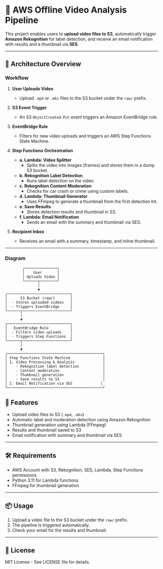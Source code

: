 # 🎥 AWS Offline Video Analysis Pipeline

This project enables users to **upload video files to S3**, automatically trigger **Amazon Rekognition** for label detection, and receive an email notification with results and a thumbnail via **SES**.

---

## 🧭 Architecture Overview

### Workflow

1. **User Uploads Video**
   - Upload `.mp4` or `.mkv` files to the S3 bucket under the `raw/` prefix.

2. **S3 Event Trigger**
   - An S3 `ObjectCreated:Put` event triggers an Amazon EventBridge rule.

3. **EventBridge Rule**
   - Filters for new video uploads and triggers an AWS Step Functions State Machine.

4. **Step Functions Orchestration**
   - **a. Lambda: Video Splitter**
     - Splits the video into images (frames) and stores them in a dump S3 bucket.
   - **b. Rekognition Label Detection**
     - Runs label detection on the video.
   - **c. Rekognition Content Moderation**
     - Checks for car crash or crime using custom labels.
   - **d. Lambda: Thumbnail Generator**
     - Uses FFmpeg to generate a thumbnail from the first detection hit.
   - **e. Save Results**
     - Stores detection results and thumbnail in S3.
   - **f. Lambda: Email Notification**
     - Sends an email with the summary and thumbnail via SES.

5. **Recipient Inbox**
   - Receives an email with a summary, timestamp, and inline thumbnail.

---

### Diagram

```text
        ┌───────────────┐
        │    User       │
        │ Uploads Video │
        └──────┬────────┘
               │
               ▼
┌─────────────────────────────┐
│      S3 Bucket (raw/)       │
│  - Stores uploaded videos   │
│  - Triggers EventBridge     │
└──────┬──────────────────────┘
       │
       ▼
┌─────────────────────────────┐
│   EventBridge Rule          │
│  - Filters video uploads    │
│  - Triggers Step Functions  │
└──────┬──────────────────────┘
       │
       ▼
┌────────────────────────────────────────────┐
│ Step Functions State Machine               │
│ 1. Video Processing & Analysis             │
│    - Rekognition label detection           │
│    - Content moderation                    │
│    - Thumbnail generation                  │
│    - Save results to S3                    │
│ 2. Email Notification via SES             │
└────────────────────────────────────────────┘
```

## 🚀 Features

- Upload video files to S3 (`.mp4`, `.mkv`)
- Automatic label and moderation detection using Amazon Rekognition
- Thumbnail generation using Lambda (FFmpeg)
- Results and thumbnail saved to S3
- Email notification with summary and thumbnail via SES

---

## 🛠️ Requirements

- AWS Account with S3, Rekognition, SES, Lambda, Step Functions permissions
- Python 3.11 for Lambda functions
- FFmpeg for thumbnail generation

---

## 📦 Usage

1. Upload a video file to the S3 bucket under the `raw/` prefix.
2. The pipeline is triggered automatically.
3. Check your email for the results and thumbnail.

---

## 📄 License

MIT License - See LICENSE file for details.